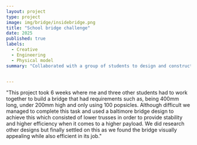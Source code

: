 ```yaml
---
layout: project
type: project
image: img/bridge/insidebridge.png
title: "School bridge challenge"
date: 2025
published: true
labels:
  - Creative
  - Engineering
  - Physical model
summary: "Collaborated with a group of students to design and construct a model bridge and present it to others through a presentation board"


---
```


"This project took 6 weeks where me and three other students had to work together to build a bridge that had requirements such as, being 400mm long, under 200mm high and only using 100 popsicles. Although difficult we managed to complete this task and used a baltimore bridge design to achieve this which consisted of lower trusses in order to provide stability and higher efficiency when it comes to a higher payload. We did research other designs but finally settled on this as we found the bridge visually appealing while also efficient in its job."


